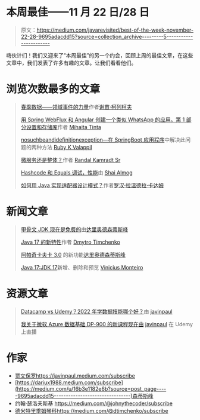 # 本周最佳——11 月 22 日/28 日

> 原文：<https://medium.com/javarevisited/best-of-the-week-november-22-28-9695adacdd15?source=collection_archive---------5----------------------->

嗨伙计们！我们又迎来了“本周最佳”的另一个约会，回顾上周的最佳文章，在这些文章中，我们发表了许多有趣的文章。让我们看看他们。

# 浏览次数最多的文章

> [春季数据——领域事件的力量](/javarevisited/spring-data-power-of-domain-events-62cb212a42a2)作者[谢苗·柯列柯夫](https://medium.com/u/95aafb81b193?source=post_page-----9695adacdd15--------------------------------)
> 
> [用 Spring WebFlux 和 Angular 创建一个类似 WhatsApp 的应用。第 1 部分设置和存储库](/javarevisited/create-a-whatsapp-like-application-with-spring-webflux-and-angular-part-1-setup-and-repositories-c111e6f77f2e)作者 [Mihaita Tinta](https://medium.com/u/d116661fc9e4?source=post_page-----9695adacdd15--------------------------------)
> 
> [nosuchbeandidefinitionexception—在 SpringBoot 应用程序](/javarevisited/nosuchbeandefinitionexception-2-ways-to-resolve-this-issue-in-springboot-application-994776441d25)中解决此问题的两种方法 [Ruby K Valappil](https://medium.com/u/116212d41081?source=post_page-----9695adacdd15--------------------------------)
> 
> [微服务还是整体？](/javarevisited/microservice-or-monolith-8b6e5ac261cb)作者 [Randal Kamradt Sr](https://medium.com/u/b9c2dfd1e199?source=post_page-----9695adacdd15--------------------------------)
> 
> [Hashcode 和 Equals 调试，性能](/javarevisited/hashcode-and-equals-debugging-performance-a4763d02f0ce)由 [Shai Almog](https://medium.com/u/a8cc878ccaaa?source=post_page-----9695adacdd15--------------------------------)
> 
> [如何用 Java 实现适配器设计模式？](/javarevisited/how-to-implement-adapter-design-pattern-using-java-31b2be897dd9)作者[罗汉·拉温德拉·卡达姆](https://medium.com/u/a1b33b7cda75?source=post_page-----9695adacdd15--------------------------------)

# 新闻文章

> [甲骨文 JDK 现在是免费的](/javarevisited/oracle-jdk-now-is-free-1ff0802fa5fb)由[达里奥德森蒂斯峰](https://medium.com/u/16b3e1182e6b?source=post_page-----9695adacdd15--------------------------------)
> 
> [Java 17 的新特性](/javarevisited/whats-new-in-java-17-e94b033ef211)作者 [Dmytro Timchenko](https://medium.com/u/b2ed152fefdb?source=post_page-----9695adacdd15--------------------------------)
> 
> [阿帕奇卡夫卡 3.0](/javarevisited/apache-kafka-3-0-is-out-5f95f3c02f7e) 的新功能[达里奥德森蒂斯峰](https://medium.com/u/16b3e1182e6b?source=post_page-----9695adacdd15--------------------------------)
> 
> [Java 17:JDK 17](/javarevisited/java-17-whats-new-removed-and-preview-in-jdk-17-62db367e62ee)新增、删除和预览 [Vinicius Monteiro](https://medium.com/u/f4d81e5b1cb1?source=post_page-----9695adacdd15--------------------------------)

# 资源文章

> [Datacamp vs Udemy？2022 年学数据技能哪个好？](/javarevisited/datacamp-vs-udemy-which-is-better-to-learn-data-skills-in-2022-b715f3cfc369)由 [javinpaul](https://medium.com/u/bb36d8439904?source=post_page-----9695adacdd15--------------------------------)
> 
> [我关于微软 Azure 数据基础 DP-900 的新课程现在由](/javarevisited/my-new-course-on-microsoft-azure-data-fundamentals-dp-900-is-now-live-on-udemy-8d19b7fb1d8e) [javinpaul](https://medium.com/u/bb36d8439904?source=post_page-----9695adacdd15--------------------------------) 在 Udemy 上直播

# 作家

*   [贾文保罗](https://medium.com/u/bb36d8439904?source=post_page-----9695adacdd15--------------------------------)https://javinpaul.medium.com/subscribe
*   [https://dariux1988.medium.com/subscribe](https://medium.com/u/16b3e1182e6b?source=post_page-----9695adacdd15--------------------------------)森蒂斯峰
*   约翰·瑟洛夫斯基 https://medium.com/@johnythecoder/subscribe
*   [德米特里季姆琴科](https://medium.com/u/b2ed152fefdb?source=post_page-----9695adacdd15--------------------------------)https://medium.com/@dtimchenko/subscribe